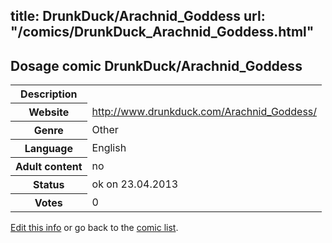 title: DrunkDuck/Arachnid_Goddess
url: "/comics/DrunkDuck_Arachnid_Goddess.html"
---
Dosage comic DrunkDuck/Arachnid_Goddess
-----------------------------------------

<table class="comicinfo">
<tr>
<th>Description</th><td></td>
</tr>
<tr>
<th>Website</th><td><a href="http://www.drunkduck.com/Arachnid_Goddess/">http://www.drunkduck.com/Arachnid_Goddess/</a></td>
</tr>
<tr>
<th>Genre</th><td>Other</td>
</tr>
<tr>
<th>Language</th><td>English</td>
</tr>
<tr>
<th>Adult content</th><td>no</td>
</tr>
<tr>
<th>Status</th><td>ok on 23.04.2013</td>
</tr>
<tr>
<th>Votes</th><td>0</div></td>
</tr>
</table>

[Edit this info](/comics/DrunkDuck_Arachnid_Goddess_edit.html) or go back to the [comic list](../comic-index.html).
